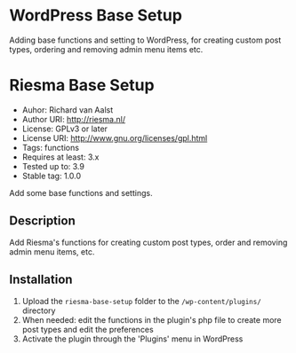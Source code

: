WordPress Base Setup
========================

Adding base functions and setting to WordPress, for creating custom post types, ordering and removing admin menu items etc.



# Riesma Base Setup

- Auhor: Richard van Aalst
- Author URI: http://riesma.nl/
- License: GPLv3 or later
- License URI: http://www.gnu.org/licenses/gpl.html
- Tags: functions
- Requires at least: 3.x
- Tested up to: 3.9
- Stable tag: 1.0.0

Add some base functions and settings.



## Description

Add Riesma's functions for creating custom post types, order and removing admin menu items, etc.



## Installation

1. Upload the `riesma-base-setup` folder to the `/wp-content/plugins/` directory
2. When needed: edit the functions in the plugin's php file to create more post types and edit the preferences
3. Activate the plugin through the 'Plugins' menu in WordPress
